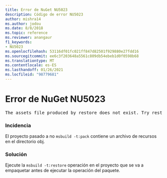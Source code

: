 ```yaml
---
title: Error de NuGet NU5023
description: Código de error NU5023
author: mishra14
ms.author: jodou
ms.date: 8/8/2018
ms.topic: reference
ms.reviewer: anangaur
f1_keywords:
- NU5023
ms.openlocfilehash: 53116df01fc021ff847d82501f929880e27fdd16
ms.sourcegitcommit: ee6c3f203648a5561c809db54ebeb1d0f0598b68
ms.translationtype: MT
ms.contentlocale: es-ES
ms.lasthandoff: 01/26/2021
ms.locfileid: "98779681"
---
```

# <a name="nuget-error-nu5023"></a>Error de NuGet NU5023
<pre>The assets file produced by restore does not exist. Try restoring the project again. The expected location of the assets file is F:\project\obj\project.assets.json.</pre>

### <a name="issue"></a>Incidencia

El proyecto pasado a no `msbuild -t:pack` contiene un archivo de recursos en el directorio obj.


### <a name="solution"></a>Solución

Ejecute la `msbuild -t:restore` operación en el proyecto que se va a empaquetar antes de ejecutar la operación del paquete.

